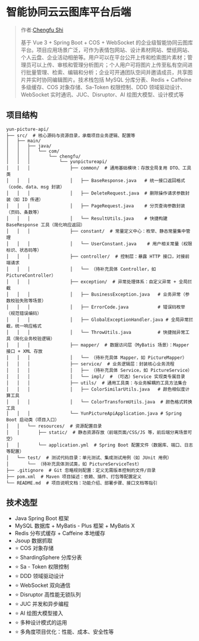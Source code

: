 # 智能协同云云图库平台后端

> 作者:[Chengfu Shi](https://github.com/chengfushi)
> 
> 基于 Vue 3 + Spring Boot + COS + WebSocket 的企业级智能协同云图库平台。项目应用场景广泛，可作为表情包网站、设计素材网站、壁纸网站、个人云盘、企业活动相册等。用户可以在平台公开上传和检索图片素材；管理员可以上传、审核和管理分析图片；个人用户可将图片上传至私有空间进行批量管理、检索、编辑和分析；企业可开通团队空间并邀请成员，共享图片并实时协同编辑图片。技术栈包括 MySQL 分库分表、Redis + Caffeine 多级缓存、COS 对象存储、Sa-Token 权限控制、DDD 领域驱动设计、WebSocket 实时通讯、JUC、Disruptor、AI 绘图大模型、设计模式等

## 项目结构
```
yun-picture-api/
├── src/  # 核心源码与资源目录，承载项目业务逻辑、配置等
│   ├── main/
│   │   ├── java/
│   │   │   └── com/
│   │   │       └── chengfu/
│   │   │           └── yunpictureapi/
│   │   │               ├── common/  # 通用基础模块：存放全局复用 DTO、工具类
│   │   │               │   ├── BaseResponse.java   # 统一接口返回格式（code、data、msg 封装）
│   │   │               │   ├── DeleteRequest.java  # 删除操作请求参数封装（如 ID 传递）
│   │   │               │   ├── PageRequest.java    # 分页查询参数封装（页码、条数等）
│   │   │               │   └── ResultUtils.java    # 快捷构建 BaseResponse 工具（简化响应返回）
│   │   │               ├── constant/  # 常量定义中心：枚举、静态常量集中管理
│   │   │               │   └── UserConstant.java    # 用户相关常量（权限标识、状态码等）
│   │   │               ├── controller/  # 控制层：暴露 HTTP 接口，对接前端请求
│   │   │               │   └── （待补充具体 Controller，如 PictureController）
│   │   │               ├── exception/  # 异常处理体系：自定义异常 + 全局拦截
│   │   │               │   ├── BusinessException.java   # 业务异常（参数校验失败等场景）
│   │   │               │   ├── ErrorCode.java           # 错误码枚举（规范错误编码）
│   │   │               │   ├── GlobalExceptionHandler.java # 全局异常拦截，统一响应格式
│   │   │               │   └── ThrowUtils.java          # 快捷抛异常工具（简化业务校验逻辑）
│   │   │               ├── mapper/  # 数据访问层（MyBatis 场景）：Mapper 接口 + XML 存放
│   │   │               │   └── （待补充具体 Mapper，如 PictureMapper）
│   │   │               ├── service/  # 业务逻辑层：封装核心业务流程
│   │   │               │   ├── （待补充具体 Service，如 PictureService）
│   │   │               │   └── impl/  # （可选）Service 实现类专属目录
│   │   │               ├── utils/  # 通用工具类：与业务解耦的工具方法集合
│   │   │               │   ├── ColorSimilarUtils.java   # 颜色相似度计算工具
│   │   │               │   └── ColorTransformUtils.java  # 颜色格式转换工具
│   │   │               └── YunPictureApiApplication.java # Spring Boot 启动类（项目入口）
│   │   └── resources/  # 资源配置目录
│   │       ├── static/  # 静态资源存放（前端页面/CSS/JS 等，前后端分离场景可空）
│   │       └── application.yml  # Spring Boot 配置文件（数据库、端口、日志等配置）
│   └── test/  # 测试代码目录：单元测试、集成测试用例（如 JUnit 用例）
│       └── （待补充具体测试类，如 PictureServiceTest）
├── .gitignore  # Git 忽略规则配置：定义无需版本控制的文件/目录
├── pom.xml  # Maven 项目描述：依赖、插件、打包等配置定义
└── README.md  # 项目说明文档：功能介绍、部署步骤、接口文档等指引 
```

## 技术选型
- Java Spring Boot 框架
- MySQL 数据库 + MyBatis - Plus 框架 + MyBatis X
- Redis 分布式缓存 + Caffeine 本地缓存
- Jsoup 数据抓取
- ⭐️ COS 对象存储
- ⭐️ ShardingSphere 分库分表
- ⭐️ Sa - Token 权限控制
- ⭐️ DDD 领域驱动设计
- ⭐️ WebSocket 双向通信
- ⭐️ Disruptor 高性能无锁队列
- ⭐️ JUC 并发和异步编程
- ⭐️ AI 绘图大模型接入
- ⭐️ 多种设计模式的运用
- ⭐️ 多角度项目优化：性能、成本、安全性等  
